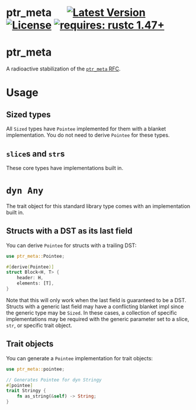 # ptr_meta &emsp; [![Latest Version]][crates.io] [![License]][license path] [![requires: rustc 1.47+]][Rust 1.47]

[Latest Version]: https://img.shields.io/crates/v/ptr_meta.svg
[crates.io]: https://crates.io/crates/ptr_meta
[License]: https://img.shields.io/badge/license-MIT-blue.svg
[license path]: https://github.com/djkoloski/ptr_meta/blob/master/LICENSE
[requires: rustc 1.47+]: https://img.shields.io/badge/rustc-1.47+-lightgray.svg
[Rust 1.47]: https://blog.rust-lang.org/2020/10/08/Rust-1.47.html

# ptr_meta

A radioactive stabilization of the [`ptr_meta` RFC][rfc].

[rfc]: https://rust-lang.github.io/rfcs/2580-ptr-meta.html

# Usage

## Sized types

All `Sized` types have `Pointee` implemented for them with a blanket implementation. You do not
need to derive `Pointee` for these types.

## `slice`s and `str`s

These core types have implementations built in.

# `dyn Any`

The trait object for this standard library type comes with an implementation built in.

## Structs with a DST as its last field

You can derive `Pointee` for structs with a trailing DST:

```rust
use ptr_meta::Pointee;

#[derive(Pointee)]
struct Block<H, T> {
    header: H,
    elements: [T],
}
```

Note that this will only work when the last field is guaranteed to be a DST. Structs with a
generic last field may have a conflicting blanket impl since the generic type may be `Sized`. In
these cases, a collection of specific implementations may be required with the generic parameter
set to a slice, `str`, or specific trait object.

## Trait objects

You can generate a `Pointee` implementation for trait objects:

```rust
use ptr_meta::pointee;

// Generates Pointee for dyn Stringy
#[pointee]
trait Stringy {
    fn as_string(&self) -> String;
}
```
